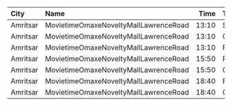 | City     | Name                                  |  Time | Type     | Price | Capacity | Booked |
| :------- | :------------------------------------ | ----: | :------- | ----: | -------: | -----: |
| Amritsar | MovietimeOmaxeNoveltyMallLawrenceRoad | 13:10 | Silver   |   99₹ |       64 |     32 |
| Amritsar | MovietimeOmaxeNoveltyMallLawrenceRoad | 13:10 | Gold     |   99₹ |       68 |     42 |
| Amritsar | MovietimeOmaxeNoveltyMallLawrenceRoad | 13:10 | Platinum |   99₹ |       12 |      0 |
| Amritsar | MovietimeOmaxeNoveltyMallLawrenceRoad | 15:50 | Platinum |   99₹ |       88 |     48 |
| Amritsar | MovietimeOmaxeNoveltyMallLawrenceRoad | 15:50 | Gold     |   99₹ |       72 |     36 |
| Amritsar | MovietimeOmaxeNoveltyMallLawrenceRoad | 18:40 | Platinum |   99₹ |       88 |     44 |
| Amritsar | MovietimeOmaxeNoveltyMallLawrenceRoad | 18:40 | Gold     |   99₹ |       72 |     36 |